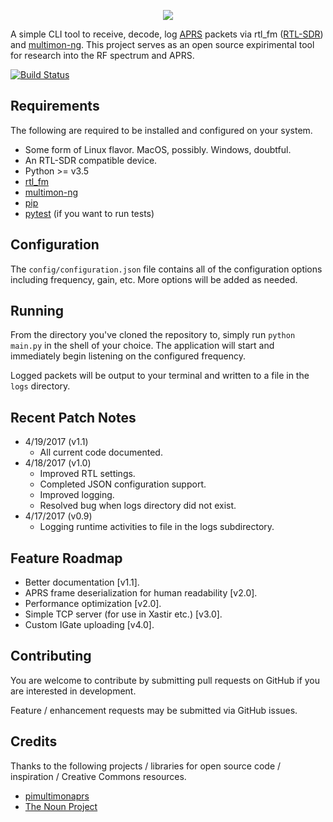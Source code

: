 <p align="center"><img src="https://i.imgur.com/MZYHAFG.png" /></p>

A simple CLI tool to receive, decode, log [APRS](http://www.aprs.org/) packets via rtl_fm ([RTL-SDR](http://osmocom.org/projects/sdr/wiki/rtl-sdr)) and [multimon-ng](https://github.com/EliasOenal/multimon-ng). This project serves as an open source expirimental tool for research into the RF spectrum and APRS.

[![Build Status](https://travis-ci.org/cceremuga/pypacket.svg?branch=master)](https://travis-ci.org/cceremuga/pypacket)

## Requirements

The following are required to be installed and configured on your system.

* Some form of Linux flavor. MacOS, possibly. Windows, doubtful.
* An RTL-SDR compatible device.
* Python >= v3.5
* [rtl_fm](http://osmocom.org/projects/sdr/wiki/rtl-sdr)
* [multimon-ng](https://github.com/EliasOenal/multimon-ng)
* [pip](https://pypi.python.org/pypi/pip)
* [pytest](https://docs.pytest.org/en/latest/) (if you want to run tests)

## Configuration

The `config/configuration.json` file contains all of the configuration options including frequency, gain, etc. More options will be added as needed.

## Running

From the directory you've cloned the repository to, simply run `python main.py` in the shell of your choice. The application will start and immediately begin listening on the configured frequency.

Logged packets will be output to your terminal and written to a file in the `logs` directory.

## Recent Patch Notes

* 4/19/2017 (v1.1)
    * All current code documented.
* 4/18/2017 (v1.0)
    * Improved RTL settings.
    * Completed JSON configuration support.
    * Improved logging.
    * Resolved bug when logs directory did not exist.
* 4/17/2017 (v0.9)
    * Logging runtime activities to file in the logs subdirectory.

## Feature Roadmap

* Better documentation [v1.1].
* APRS frame deserialization for human readability [v2.0].
* Performance optimization [v2.0].
* Simple TCP server (for use in Xastir etc.) [v3.0].
* Custom IGate uploading [v4.0].

## Contributing

You are welcome to contribute by submitting pull requests on GitHub if you are interested in development.

Feature / enhancement requests may be submitted via GitHub issues.

## Credits

Thanks to the following projects / libraries for open source code / inspiration / Creative Commons resources.

* [pimultimonaprs](https://github.com/asdil12/pymultimonaprs)
* [The Noun Project](https://thenounproject.com/search/?q=radio%20tower&i=749293)
